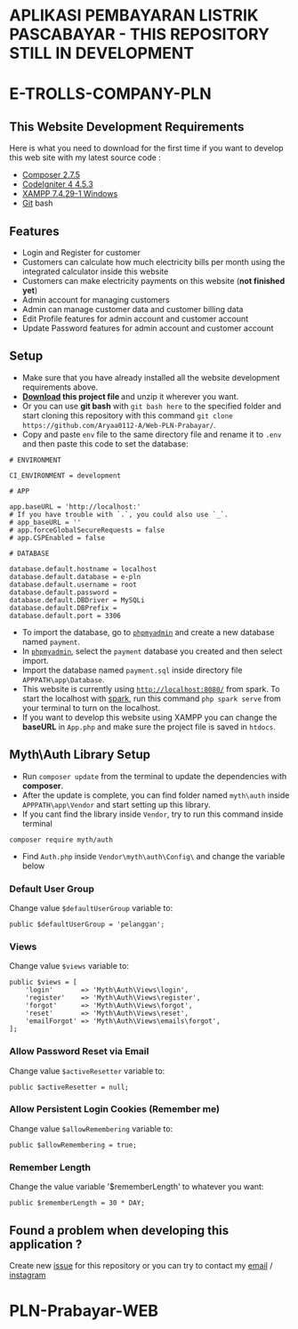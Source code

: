 # APLIKASI PEMBAYARAN LISTRIK PASCABAYAR - THIS REPOSITORY STILL IN DEVELOPMENT
# E-TROLLS-COMPANY-PLN
## This Website Development Requirements

Here is what you need to download for the first time if you want to develop this web site with my latest source code :

- [Composer 2.7.5](https://getcomposer.org/)
- [CodeIgniter 4 4.5.3](https://github.com/codeigniter4/CodeIgniter4/releases/tag/v4.5.3)
- [XAMPP 7.4.29-1 Windows](https://sourceforge.net/projects/xampp/files/XAMPP%20Windows/7.4.29-1/)
- [Git](https://git-scm.com/downloads) bash

## Features

- Login and Register for customer
- Customers can calculate how much electricity bills per month using the integrated calculator inside this website
- Customers can make electricity payments on this website (<b>not finished yet</b>)
- Admin account for managing customers
- Admin can manage customer data and customer billing data
- Edit Profile features for admin account and customer account
- Update Password features for admin account and customer account

## Setup

- Make sure that you have already installed all the website development requirements above.
- [<b>Download](https://github.com/Aryaa0112-A/Web-PLN-Prabayar/) this project file </b> and unzip it wherever you want.
- Or you can use <b>git bash</b> with `git bash here` to the specified folder and start cloning this repository with this command `git clone https://github.com/Aryaa0112-A/Web-PLN-Prabayar/`.
- Copy and paste `env` file to the same directory file and rename it to `.env` and then paste this code to set the database:

```
# ENVIRONMENT

CI_ENVIRONMENT = development

# APP

app.baseURL = 'http://localhost:'
# If you have trouble with `.`, you could also use `_`.
# app_baseURL = ''
# app.forceGlobalSecureRequests = false
# app.CSPEnabled = false

# DATABASE

database.default.hostname = localhost
database.default.database = e-pln
database.default.username = root
database.default.password =
database.default.DBDriver = MySQLi
database.default.DBPrefix =
database.default.port = 3306
```

- To import the database, go to [`phpmyadmin`](http://localhost/phpmyadmin) and create a new database named `payment`.
- In [`phpmyadmin`](http://localhost/phpmyadmin), select the `payment` database you created and then select import.
- Import the database named `payment.sql` inside directory file `APPPATH\app\Database`.
- This website is currently using [`http://localhost:8080/`](http://localhost:/) from spark. To start the localhost with [spark](https://codeigniter.com/user_guide/cli/spark_commands.html), run this command `php spark serve` from your terminal to turn on the localhost.
- If you want to develop this website using XAMPP you can change the <b>baseURL</b> in `App.php` and make sure the project file is saved in `htdocs`.

## Myth\Auth Library Setup

- Run `composer update` from the terminal to update the dependencies with <b>composer</b>.
- After the update is complete, you can find folder named `myth\auth` inside `APPPATH\app\Vendor` and start setting up this library.
- If you cant find the library inside `Vendor`, try to run this command inside terminal

```
composer require myth/auth
```

- Find `Auth.php` inside `Vendor\myth\auth\Config\` and change the variable below

### Default User Group

Change value `$defaultUserGroup` variable to:

```
public $defaultUserGroup = 'pelanggan';
```

### Views

Change value `$views` variable to:

```
public $views = [
    'login'       => 'Myth\Auth\Views\login',
    'register'    => 'Myth\Auth\Views\register',
    'forgot'      => 'Myth\Auth\Views\forgot',
    'reset'       => 'Myth\Auth\Views\reset',
    'emailForgot' => 'Myth\Auth\Views\emails\forgot',
];
```

### Allow Password Reset via Email

Change value `$activeResetter` variable to:

```
public $activeResetter = null;
```

### Allow Persistent Login Cookies (Remember me)

Change value `$allowRemembering` variable to:

```
public $allowRemembering = true;
```

### Remember Length

Change the value variable '$rememberLength' to whatever you want:

```
public $rememberLength = 30 * DAY;
```

## Found a problem when developing this application ?

Create new [issue](https://aryadillah.vercel.app/) for this repository or you can try to contact my [email](mailto:aryadillah0112@gmail.com) / [instagram](https://www.instagram.com/0112_yaa/) 
# PLN-Prabayar-WEB
